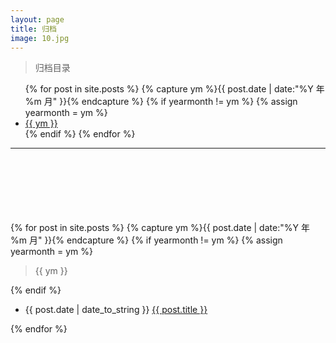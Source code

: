 ```yaml
---
layout: page
title: 归档
image: 10.jpg
---
```

<blockquote>归档目录</blockquote>
<div style="text-align: left">
    <ul>
        {% for post in site.posts %}
        {% capture ym %}{{ post.date | date:"%Y 年 %m 月" }}{% endcapture %}
        {% if yearmonth != ym %}
        {% assign yearmonth = ym %}
        <li>
            <a href="#{{ ym }}">{{ ym }}</a>
        </li>
        {% endif %}
        {% endfor %}
    </ul>
</div>
<hr>
<br>
<br>
<br>
<br>
<br>
<br>
<div style="text-align: left">
    {% for post in site.posts %}
    {% capture ym %}{{ post.date | date:"%Y 年 %m 月" }}{% endcapture %}
    {% if yearmonth != ym %}
    {% assign yearmonth = ym %}
    <blockquote id="{{ ym }}">{{ ym }}</blockquote>
    {% endif %}
    <ul>
        <li>
            <time datetime="{{ post.date | date_to_string }}">{{ post.date | date_to_string }}</time>
            <a href="{{ post.url }}" title="{{ post.title }}">{{ post.title }}</a>
        </li>
    </ul>
    {% endfor %}
</div>
<br>
<br>
<br>
<br>